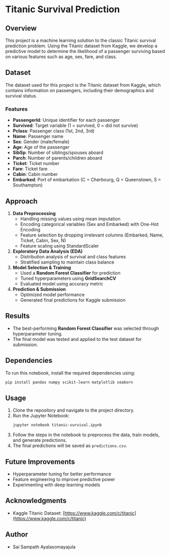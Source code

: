 # Titanic Survival Prediction

## Overview
This project is a machine learning solution to the classic Titanic survival prediction problem. Using the Titanic dataset from Kaggle, we develop a predictive model to determine the likelihood of a passenger surviving based on various features such as age, sex, fare, and class.

## Dataset
The dataset used for this project is the Titanic dataset from Kaggle, which contains information on passengers, including their demographics and survival status.

### Features
- **PassengerId**: Unique identifier for each passenger
- **Survived**: Target variable (1 = survived, 0 = did not survive)
- **Pclass**: Passenger class (1st, 2nd, 3rd)
- **Name**: Passenger name
- **Sex**: Gender (male/female)
- **Age**: Age of the passenger
- **SibSp**: Number of siblings/spouses aboard
- **Parch**: Number of parents/children aboard
- **Ticket**: Ticket number
- **Fare**: Ticket fare
- **Cabin**: Cabin number
- **Embarked**: Port of embarkation (C = Cherbourg, Q = Queenstown, S = Southampton)

## Approach
1. **Data Preprocessing**
   - Handling missing values using mean imputation
   - Encoding categorical variables (Sex and Embarked) with One-Hot Encoding
   - Feature selection by dropping irrelevant columns (Embarked, Name, Ticket, Cabin, Sex, N)
   - Feature scaling using StandardScaler
2. **Exploratory Data Analysis (EDA)**
   - Distribution analysis of survival and class features
   - Stratified sampling to maintain class balance
3. **Model Selection & Training**
   - Used a **Random Forest Classifier** for prediction
   - Tuned hyperparameters using **GridSearchCV**
   - Evaluated model using accuracy metric
4. **Prediction & Submission**
   - Optimized model performance
   - Generated final predictions for Kaggle submission

## Results
- The best-performing **Random Forest Classifier** was selected through hyperparameter tuning.
- The final model was tested and applied to the test dataset for submission.

## Dependencies
To run this notebook, install the required dependencies using:
```bash
pip install pandas numpy scikit-learn matplotlib seaborn
```

## Usage
1. Clone the repository and navigate to the project directory.
2. Run the Jupyter Notebook:
   ```bash
   jupyter notebook titanic-survival.ipynb
   ```
3. Follow the steps in the notebook to preprocess the data, train models, and generate predictions.
4. The final predictions will be saved as `predictions.csv`.

## Future Improvements
- Hyperparameter tuning for better performance
- Feature engineering to improve predictive power
- Experimenting with deep learning models

## Acknowledgments
- Kaggle Titanic Dataset: [https://www.kaggle.com/c/titanic](https://www.kaggle.com/c/titanic)

## Author
- Sai Sampath Ayalasomayajula

